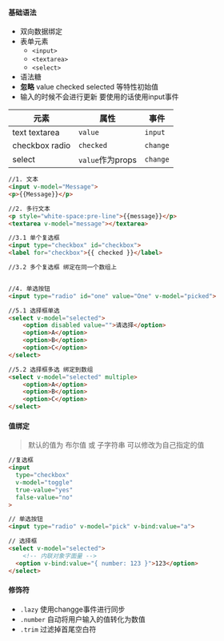 #### 基础语法
- 双向数据绑定
- 表单元素
    - `<input>`
    - `<textarea>`
    - `<select>`
- 语法糖
- **忽略** value checked selected 等特性初始值
- 输入的时候不会进行更新 要使用的话使用input事件

元素 |属性|事件
--|--|---
text textarea| `value`|`input`
checkbox radio|`checked`|`change`
select| `value`作为props|`change`

```html
//1. 文本
<input v-model="Message">
<p>{{Message}}</p>

//2. 多行文本
<p style="white-space:pre-line">{{message}}</p>
<textarea v-model="message"></textarea>

//3.1 单个复选框
<input type="checkbox" id="checkbox">
<label for="checkbox">{{ checked }}</label>

//3.2 多个复选框 绑定在同一个数组上


//4. 单选按钮
<input type="radio" id="one" value="One" v-model="picked">

//5.1 选择框单选
<select v-model="selected">
    <option disabled value="">请选择</option>
    <option>A</option>
    <option>B</option>
    <option>C</option>
</select>

//5.2 选择框多选 绑定到数组
<select v-model="selected" multiple>
    <option>A</option>
    <option>B</option>
    <option>C</option>
</select>
```

#### 值绑定
> 默认的值为 布尔值 或 子字符串 可以修改为自己指定的值

```html
//复选框
<input
  type="checkbox"
  v-model="toggle"
  true-value="yes"
  false-value="no" 
>

// 单选按钮
<input type="radio" v-model="pick" v-bind:value="a">

// 选择框
<select v-model="selected">
    <!-- 内联对象字面量 -->
  <option v-bind:value="{ number: 123 }">123</option>
</select>
```

#### 修饰符

- `.lazy` 使用changge事件进行同步
- `.number` 自动将用户输入的值转化为数值
- `.trim` 过滤掉首尾空白符




